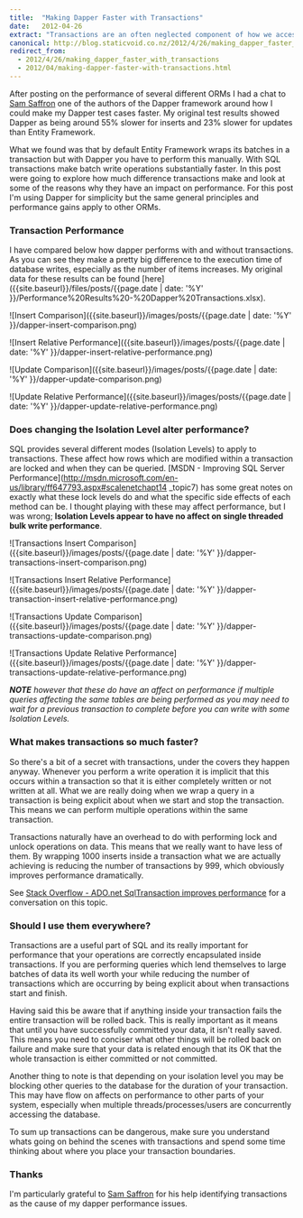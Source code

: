```yaml
---
title:  "Making Dapper Faster with Transactions"
date:   2012-04-26
extract: "Transactions are an often neglected component of how we access databases. They are important when we are writing to databases as they affect how and how often tables are locked. In this post we will examine what kind of difference transactions make in practice."
canonical: http://blog.staticvoid.co.nz/2012/4/26/making_dapper_faster_with_transactions
redirect_from:
  - 2012/4/26/making_dapper_faster_with_transactions
  - 2012/04/making-dapper-faster-with-transactions.html
---
```

After posting on the performance of several different ORMs I had a chat to [Sam Saffron] one of the authors of the Dapper framework around how I could make my Dapper test cases faster. My original test results showed Dapper as being around 55% slower for inserts and 23% slower for updates than Entity Framework.

What we found was that by default Entity Framework wraps its batches in a transaction but with Dapper you have to perform this manually. With SQL transactions make batch write operations substantially faster. In this post were going to explore how much difference transactions make and look at some of the reasons why they have an impact on performance. For this post I'm using Dapper for simplicity but the same general principles and performance gains apply to other ORMs.

### Transaction Performance

I have compared below how dapper performs with and without transactions. As you can see they make a pretty big difference to the execution time of database writes, especially as the number of items increases. My original data for these results can be found [here]({{site.baseurl}}/files/posts/{{page.date | date: '%Y' }}/Performance%20Results%20-%20Dapper%20Transactions.xlsx).

![Insert Comparison]({{site.baseurl}}/images/posts/{{page.date | date: '%Y' }}/dapper-insert-comparison.png)

![Insert Relative Performance]({{site.baseurl}}/images/posts/{{page.date | date: '%Y' }}/dapper-insert-relative-performance.png)

![Update Comparison]({{site.baseurl}}/images/posts/{{page.date | date: '%Y' }}/dapper-update-comparison.png)

![Update Relative Performance]({{site.baseurl}}/images/posts/{{page.date | date: '%Y' }}/dapper-update-relative-performance.png)


### Does changing the Isolation Level alter performance?
SQL provides several different modes (Isolation Levels) to apply to transactions. These affect how rows which are modified within a transaction are locked and when they can be queried. [MSDN - Improving SQL Server Performance](http://msdn.microsoft.com/en-us/library/ff647793.aspx#scalenetchapt14 _topic7) has some great notes on exactly what these lock levels do and what the specific side effects of each method can be. I thought playing with these may affect performance, but I was wrong; **Isolation Levels appear to have no affect on single threaded bulk write performance**.


![Transactions Insert Comparison]({{site.baseurl}}/images/posts/{{page.date | date: '%Y' }}/dapper-transactions-insert-comparison.png)

![Transactions Insert Relative Performance]({{site.baseurl}}/images/posts/{{page.date | date: '%Y' }}/dapper-transaction-insert-relative-performance.png)

![Transactions Update Comparison]({{site.baseurl}}/images/posts/{{page.date | date: '%Y' }}/dapper-transactions-update-comparison.png)

![Transactions Update Relative Performance]({{site.baseurl}}/images/posts/{{page.date | date: '%Y' }}/dapper-transactions-update-relative-performance.png)

***NOTE*** *however that these do have an affect on performance if multiple queries affecting the same tables are being performed as you may need to wait for a previous transaction to complete before you can write with some Isolation Levels.*

### What makes transactions so much faster?

So there's a bit of a secret with transactions, under the covers they happen anyway. Whenever you perform a write operation it is implicit that this occurs within a transaction so that it is either completely written or not written at all. What we are really doing when we wrap a query in a transaction is being explicit about when we start and stop the transaction. This means we can perform multiple operations within the same transaction.

Transactions naturally have an overhead to do with performing lock and unlock operations on data. This means that we really want to have less of them. By wrapping 1000 inserts inside a transaction what we are actually achieving is reducing the number of transactions by 999, which obviously improves performance dramatically.

See [Stack Overflow - ADO.net SqlTransaction improves performance](http://stackoverflow.com/q/5091084/1070291) for a conversation on this topic.

### Should I use them everywhere?

Transactions are a useful part of SQL and its really important for performance that your operations are correctly encapsulated inside transactions. If you are performing queries which lend themselves to large batches of data its well worth your while reducing the number of transactions which are occurring by being explicit about when transactions start and finish.

Having said this be aware that if anything inside your transaction fails the entire transaction will be rolled back. This is really important as it means that until you have successfully committed your data, it isn't really saved. This means you need to conciser what other things will be rolled back on failure and make sure that your data is related enough that its OK that the whole transaction is either committed or not committed.

Another thing to note is that depending on your isolation level you may be blocking other queries to the database for the duration of your transaction. This may have flow on affects on performance to other parts of your system, especially when multiple threads/processes/users are concurrently accessing the database.

To sum up transactions can be dangerous, make sure you understand whats going on behind the scenes with transactions and spend some time thinking about where you place your transaction boundaries.

### Thanks

I'm particularly grateful to [Sam Saffron] for his help identifying transactions as the cause of my dapper performance issues.

[Sam Saffron]:http://samsaffron.com/
